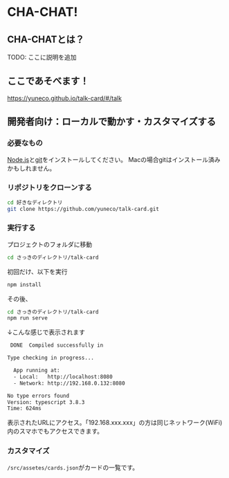 # CHA-CHAT!

## CHA-CHATとは？

TODO: ここに説明を追加

## ここであそべます！

https://yuneco.github.io/talk-card/#/talk

## 開発者向け：ローカルで動かす・カスタマイズする

### 必要なもの

[Node.js](https://nodejs.org/ja/)と[git](https://git-scm.com/downloads)をインストールしてください。
Macの場合gitはインストール済みかもしれません。

### リポジトリをクローンする

```sh
cd 好きなディレクトリ
git clone https://github.com/yuneco/talk-card.git
```

### 実行する

プロジェクトのフォルダに移動

```sh
cd さっきのディレクトリ/talk-card
```

初回だけ、以下を実行

```sh
npm install
```

その後、

```sh
cd さっきのディレクトリ/talk-card
npm run serve
```

↓こんな感じで表示されます

```sh
 DONE  Compiled successfully in 

Type checking in progress...

  App running at:
  - Local:   http://localhost:8080 
  - Network: http://192.168.0.132:8080

No type errors found
Version: typescript 3.8.3
Time: 624ms
```

表示されたURLにアクセス。「192.168.xxx.xxx」の方は同じネットワーク(WiFi)内のスマホでもアクセスできます。

### カスタマイズ

`/src/assetes/cards.json`がカードの一覧です。
